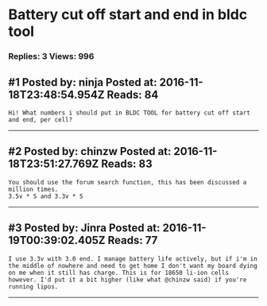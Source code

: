 # Battery cut off start and end in bldc tool

### Replies: 3 Views: 996

## \#1 Posted by: ninja Posted at: 2016-11-18T23:48:54.954Z Reads: 84

```
Hi! What numbers i should put in BLDC TOOL for battery cut off start and end, per cell?
```

---
## \#2 Posted by: chinzw Posted at: 2016-11-18T23:51:27.769Z Reads: 83

```
You should use the forum search function, this has been discussed a million times.
3.5v * S and 3.3v * S
```

---
## \#3 Posted by: Jinra Posted at: 2016-11-19T00:39:02.405Z Reads: 77

```
I use 3.3v with 3.0 end. I manage battery life actively, but if i'm in the middle of nowhere and need to get home I don't want my board dying on me when it still has charge. This is for 18650 li-ion cells however. I'd put it a bit higher (like what @chinzw said) if you're running lipos.
```

---
